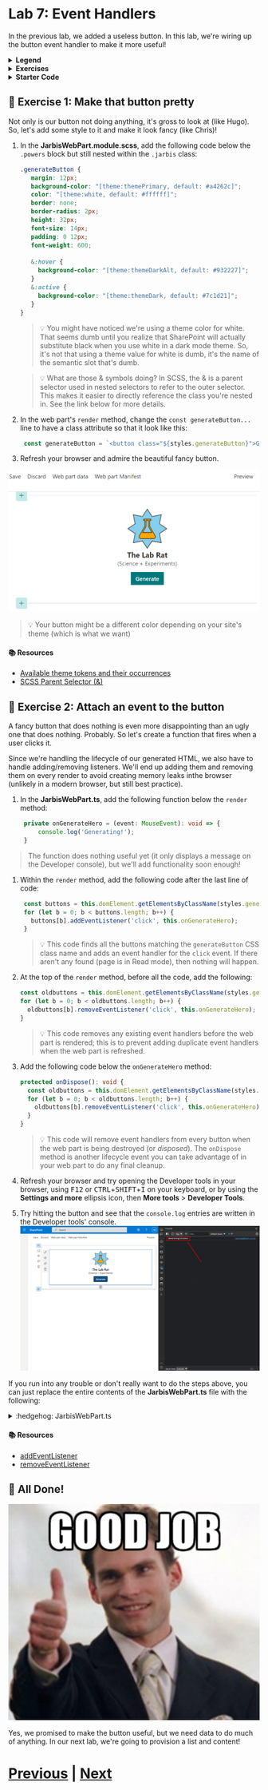 # Lab 7: Event Handlers

In the previous lab, we added a useless button. In this lab, we're wiring up the button event handler to make it more useful!

<details>
<summary><b>Legend</b></summary>

|Icon|Meaning|
|---|---|
|:rocket:|Exercise|
|:apple:|Mac specific instructions|
|:shield:|Admin mode required|
|:bulb:|Hot tip!|
|:hedgehog:|Code catch-up|
|:warning:|Caution!|
|:books:|Resources|

</details>

<details>
<summary><b>Exercises</b></summary>

  1. [Make that button pretty](#rocket-exercise-1-make-that-button-pretty)
  1. [Attach an event to the button](#rocket-exercise-2-attach-an-event-to-the-button)
</details>

<details>
<summary><b>Starter Code</b></summary>

If you skipped the previous step, or just want to start here, you can find the code ready to go in the [Lab 07 Starter](https://github.com/SPFxHeroes/J.A.R.B.I.S./tree/Start-of-Lab-07) branch.

</details>

## :rocket: Exercise 1: Make that button pretty

Not only is our button not doing anything, it's gross to look at (like Hugo). So, let's add some style to it and make it look fancy (like Chris)!

1. In the **JarbisWebPart.module.scss**, add the following code below the `.powers` block but still nested within the `.jarbis` class:

   ```SCSS
   .generateButton {
      margin: 12px;
      background-color: "[theme:themePrimary, default: #a4262c]";
      color: "[theme:white, default: #ffffff]";
      border: none;
      border-radius: 2px;
      height: 32px;
      font-size: 14px;
      padding: 0 12px;
      font-weight: 600;
    
      &:hover {
        background-color: "[theme:themeDarkAlt, default: #932227]";
      }
      &:active {
        background-color: "[theme:themeDark, default: #7c1d21]";
      }
   }
   ```
   > :bulb: You might have noticed we're using a theme color for white. That seems dumb until you realize that SharePoint will actually substitute black when you use white in a dark mode theme. So, it's not that using a theme value for white is dumb, it's the name of the semantic slot that's dumb.

   > :bulb: What are those & symbols doing? In SCSS, the & is a parent selector used in nested selectors to refer to the outer selector. This makes it easier to directly reference the class you're nested in. See the link below for more details.

1. In the web part's `render` method, change the `const generateButton...` line to have a class attribute so that it look like this:

    ```typescript
     const generateButton = `<button class="${styles.generateButton}">Generate</button>`;
    ```

1. Refresh your browser and admire the beautiful fancy button.

![Fancy button!](assets/fancybutton.png)

> :bulb: Your button might be a different color depending on your site's theme (which is what we want)

#### :books: Resources
- [Available theme tokens and their occurrences](https://learn.microsoft.com/en-us/sharepoint/dev/spfx/use-theme-colors-in-your-customizations#available-theme-tokens-and-their-occurrences)
- [SCSS Parent Selector (&)](https://sass-lang.com/documentation/style-rules/parent-selector)


## :rocket: Exercise 2: Attach an event to the button

A fancy button that does nothing is even more disappointing than an ugly one that does nothing. Probably. So let's create a function that fires when a user clicks it.

Since we're handling the lifecycle of our generated HTML, we also have to handle adding/removing listeners. We'll end up adding them and removing them on every render to avoid creating memory leaks inthe browser (unlikely in a modern browser, but still best practice).

1. In the **JarbisWebPart.ts**, add the following function below the `render` method:

   ```TypeScript
    private onGenerateHero = (event: MouseEvent): void => {
        console.log('Generating!');
    }
   ```
  > The function does nothing useful yet (it only displays a message on the Developer console), but we'll add functionality soon enough!
  
1. Within the `render` method, add the following code after the last line of code:
   ```TypeScript
    const buttons = this.domElement.getElementsByClassName(styles.generateButton);
    for (let b = 0; b < buttons.length; b++) {
      buttons[b].addEventListener('click', this.onGenerateHero);
    }
   ```
   > :bulb: This code finds all the buttons matching the `generateButton` CSS class name and adds an event handler for the `click` event. If there aren't any found (page is in Read mode), then nothing will happen.

1. At the top of the `render` method, before all the code, add the following:
    ```TypeScript
    const oldbuttons = this.domElement.getElementsByClassName(styles.generateButton);
    for (let b = 0; b < oldbuttons.length; b++) {
      oldbuttons[b].removeEventListener('click', this.onGenerateHero);
    }
    ```
    > :bulb: This code removes any existing event handlers before the web part is rendered; this is to prevent adding duplicate event handlers when the web part is refreshed.

1. Add the following code below the `onGenerateHero` method:
    ```TypeScript
    protected onDispose(): void {
      const oldbuttons = this.domElement.getElementsByClassName(styles.generateButton);
      for (let b = 0; b < oldbuttons.length; b++) {
        oldbuttons[b].removeEventListener('click', this.onGenerateHero);
      }
    }
    ```
    > :bulb: This code will remove event handlers from every button when the web part is being destroyed (or _disposed_). The `onDispose` method is another lifecycle event you can take advantage of in your web part to do any final cleanup.

1. Refresh your browser and try opening the Developer tools in your browser, using <kbd>F12</kbd> or <kbd>CTRL</kbd>+<kbd>SHIFT</kbd>+<kbd>I</kbd> on your keyboard, or by using the **Settings and more** ellipsis icon, then **More tools** > **Developer Tools**.

1. Try hitting the button and see that the `console.log` entries are written in the Developer tools' console.
   ![Console action](assets/console.png)  

If you run into any trouble or don't really want to do the steps above, you can just replace the entire contents of the **JarbisWebPart.ts** file with the following:

<details>
<summary>:hedgehog: JarbisWebPart.ts</summary>

```TypeScript
import { escape } from '@microsoft/sp-lodash-subset';
import { Version, DisplayMode } from '@microsoft/sp-core-library';
import {
  IPropertyPaneConfiguration,
  PropertyPaneTextField
} from '@microsoft/sp-property-pane';
import { BaseClientSideWebPart } from '@microsoft/sp-webpart-base';
import { IReadonlyTheme } from '@microsoft/sp-component-base';

import styles from './JarbisWebPart.module.scss';
import icons from './HeroIcons.module.scss';
import * as strings from 'JarbisWebPartStrings';

export interface IJarbisWebPartProps {
  name: string;
  primaryPower: string;
  secondaryPower: string;
  foregroundColor: string;
  backgroundColor: string;
  foregroundIcon: string;
  backgroundIcon: string;
}

export default class JarbisWebPart extends BaseClientSideWebPart<IJarbisWebPartProps> {

  public render(): void {
    const oldbuttons = this.domElement.getElementsByClassName(styles.generateButton);
    for (let b = 0; b < oldbuttons.length; b++) {
      oldbuttons[b].removeEventListener('click', this.onGenerateHero);
    }

    const hero = `
      <div class="${styles.logo} ${icons.heroIcons}">
        <i class="${this.getIconClass(escape(this.properties.backgroundIcon))} ${styles.background}" style="color:${escape(this.properties.backgroundColor)};"></i>
        <i class="${this.getIconClass(escape(this.properties.foregroundIcon))} ${styles.foreground}" style="color:${escape(this.properties.foregroundColor)};"></i>
      </div>
      <div class="${styles.name}">
        The ${escape(this.properties.name)}
      </div>
      <div class="${styles.powers}">
        (${escape(this.properties.primaryPower)} + ${escape(this.properties.secondaryPower)})
      </div>`;

    const generateButton = `<button class=${styles.generateButton}>Generate</button>`;

    this.domElement.innerHTML = `
      <div class="${styles.jarbis}">
        ${hero}
        ${this.displayMode === DisplayMode.Edit ? generateButton : ""}
      </div>`;

    const buttons = this.domElement.getElementsByClassName(styles.generateButton);
    for (let b = 0; b < buttons.length; b++) {
      buttons[b].addEventListener('click', this.onGenerateHero);
    }
  }

  private onGenerateHero = (event: MouseEvent): void => {
    console.log('Generating!');
  }

  private getIconClass(iconName: string): string {
    const iconKey: string = "icon" + iconName;
    if (this.hasKey(icons, iconKey)) {
      return icons[iconKey];
    }
  }

  private hasKey<O extends object>(obj: O, key: PropertyKey): key is keyof O {
    return key in obj;
  }

  protected onThemeChanged(currentTheme: IReadonlyTheme | undefined): void {
    if (!currentTheme) {
      return;
    }

    const {
      semanticColors
    } = currentTheme;

    if (semanticColors) {
      this.domElement.style.setProperty('--bodyText', semanticColors.bodyText || null);
      this.domElement.style.setProperty('--link', semanticColors.link || null);
      this.domElement.style.setProperty('--linkHovered', semanticColors.linkHovered || null);
    }

  }

  protected get dataVersion(): Version {
    return Version.parse('1.0');
  }

  protected getPropertyPaneConfiguration(): IPropertyPaneConfiguration {
    return {
      pages: [
        {
          header: {
            description: strings.PropertyPaneDescription
          },
          groups: [
            {
              groupName: strings.BasicGroupName,
              groupFields: [
                PropertyPaneTextField('foregroundIcon', {
                  label: "Foreground Icon"
                }),
                PropertyPaneTextField('primaryPower', {
                  label: "Primary Power"
                })
              ]
            }
          ]
        }
      ]
    };
  }

  protected onDispose(): void {
    const oldbuttons = this.domElement.getElementsByClassName(styles.generateButton);
    for (let b = 0; b < oldbuttons.length; b++) {
      oldbuttons[b].removeEventListener('click', this.onGenerateHero);
    }
  }
}
```

</details>

#### :books: Resources
- [addEventListener](https://developer.mozilla.org/en-US/docs/Web/API/EventTarget/addEventListener)
- [removeEventListener](https://developer.mozilla.org/en-US/docs/Web/API/EventTarget/removeEventListener)


## :tada: All Done!
![Great Job!](assets/GreatJob.png)

Yes, we promised to make the button useful, but we need data to do much of anything. In our next lab, we're going to provision a list and content!

# [Previous](../Lab06/README.md) | [Next](../Lab08/README.md)